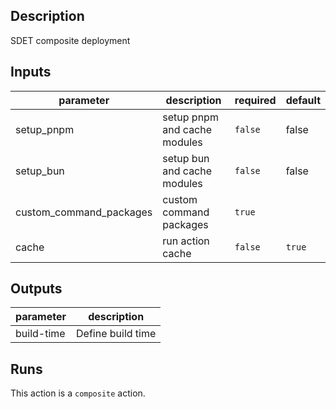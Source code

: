<!-- action-docs-description -->
## Description

SDET composite deployment
<!-- action-docs-description -->

<!-- action-docs-inputs -->
## Inputs

| parameter | description | required | default |
| --- | --- | --- | --- |
| setup_pnpm | setup pnpm and cache modules | `false` | false |
| setup_bun | setup bun and cache modules | `false` | false |
| custom_command_packages | custom command packages | `true` |  |
| cache | run action cache | `false` | `true` |
<!-- action-docs-inputs -->

<!-- action-docs-outputs -->
## Outputs

| parameter | description |
| --- | --- |
| build-time | Define build time |
<!-- action-docs-outputs -->

<!-- action-docs-runs -->
## Runs

This action is a `composite` action.
<!-- action-docs-runs -->
